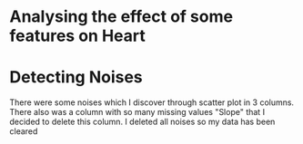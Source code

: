 # Analysing the effect of some features on Heart 
# Detecting Noises
There were some noises which I discover through scatter plot in 3 columns. 
There also was a column with so many missing values "Slope" that I decided to delete this column. 
I deleted all noises so my data has been cleared 
